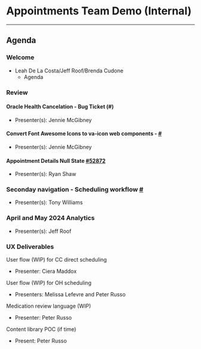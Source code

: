 # Appointments Team Demo (Internal) 

---

## Agenda

### Welcome

- Leah De La Costa/Jeff Roof/Brenda Cudone
  - Agenda

### Review 

#### Oracle Health Cancelation - Bug Ticket (#) 
  - Presenter(s): Jennie McGibney
    
#### Convert Font Awesome Icons to va-icon web components - [#]() 
  - Presenter(s): Jennie McGibney

#### Appointment Details Null State [#52872]()
  - Presenter(s): Ryan Shaw

### Seconday navigation - Scheduling workflow [#]()
  - Presenter(s): Tony Williams

### April and May 2024 Analytics 
  - Presenter(s): Jeff Roof 

### UX Deliverables 

User flow (WIP) for CC direct scheduling
  - Presenter: Ciera Maddox
    
User flow (WIP) for OH scheduling
  - Presenters: Melissa Lefevre and Peter Russo

Medication review language (WIP)
 - Presenter: Peter Russo

Content library POC (if time)
 - Present: Peter Russo

